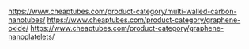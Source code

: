 https://www.cheaptubes.com/product-category/multi-walled-carbon-nanotubes/
https://www.cheaptubes.com/product-category/graphene-oxide/
https://www.cheaptubes.com/product-category/graphene-nanoplatelets/